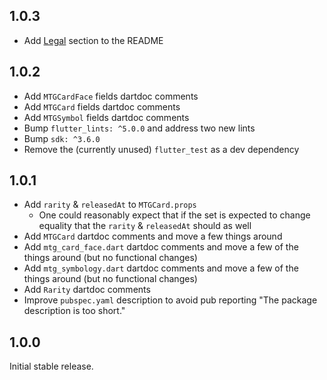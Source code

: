 ## 1.0.3

* Add [Legal](https://pub.dev/packages/magic_the_gathering_flutter#legal) section to the README

## 1.0.2

* Add `MTGCardFace` fields dartdoc comments
* Add `MTGCard` fields dartdoc comments
* Add `MTGSymbol` fields dartdoc comments
* Bump `flutter_lints: ^5.0.0` and address two new lints
* Bump `sdk: ^3.6.0`
* Remove the (currently unused) `flutter_test` as a dev dependency

## 1.0.1

* Add `rarity` & `releasedAt` to `MTGCard.props`
    * One could reasonably expect that if the set is expected to change equality that the `rarity` & `releasedAt` should as well
* Add `MTGCard` dartdoc comments and move a few things around
* Add `mtg_card_face.dart` dartdoc comments and move a few of the things around (but no functional changes)
* Add `mtg_symbology.dart` dartdoc comments and move a few of the things around (but no functional changes)
* Add `Rarity` dartdoc comments
* Improve `pubspec.yaml` description to avoid pub reporting "The package description is too short."

## 1.0.0

Initial stable release.
